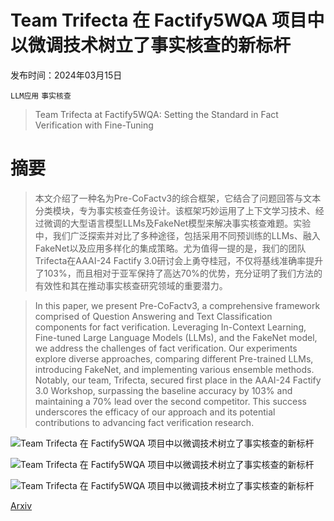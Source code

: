 # Team Trifecta 在 Factify5WQA 项目中以微调技术树立了事实核查的新标杆

发布时间：2024年03月15日

`LLM应用` `事实核查`

> Team Trifecta at Factify5WQA: Setting the Standard in Fact Verification with Fine-Tuning

# 摘要

> 本文介绍了一种名为Pre-CoFactv3的综合框架，它结合了问题回答与文本分类模块，专为事实核查任务设计。该框架巧妙运用了上下文学习技术、经过微调的大型语言模型LLMs及FakeNet模型来解决事实核查难题。实验中，我们广泛探索并对比了多种途径，包括采用不同预训练的LLMs、融入FakeNet以及应用多样化的集成策略。尤为值得一提的是，我们的团队Trifecta在AAAI-24 Factify 3.0研讨会上勇夺桂冠，不仅将基线准确率提升了103%，而且相对于亚军保持了高达70%的优势，充分证明了我们方法的有效性和其在推动事实核查研究领域的重要潜力。

> In this paper, we present Pre-CoFactv3, a comprehensive framework comprised of Question Answering and Text Classification components for fact verification. Leveraging In-Context Learning, Fine-tuned Large Language Models (LLMs), and the FakeNet model, we address the challenges of fact verification. Our experiments explore diverse approaches, comparing different Pre-trained LLMs, introducing FakeNet, and implementing various ensemble methods. Notably, our team, Trifecta, secured first place in the AAAI-24 Factify 3.0 Workshop, surpassing the baseline accuracy by 103% and maintaining a 70% lead over the second competitor. This success underscores the efficacy of our approach and its potential contributions to advancing fact verification research.

![Team Trifecta 在 Factify5WQA 项目中以微调技术树立了事实核查的新标杆](../../../paper_images/2403.10281/overview.png)

![Team Trifecta 在 Factify5WQA 项目中以微调技术树立了事实核查的新标杆](../../../paper_images/2403.10281/FakeNet_2.png)

![Team Trifecta 在 Factify5WQA 项目中以微调技术树立了事实核查的新标杆](../../../paper_images/2403.10281/confusion_matrix_h.png)

[Arxiv](https://arxiv.org/abs/2403.10281)